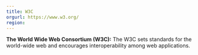 ```yaml
---
title: W3C
orgurl: https://www.w3.org/
region:
---
```

**The World Wide Web Consortium (W3C):** The W3C sets standards for the world-wide web and encourages interoperability among web applications.